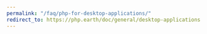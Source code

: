 ```yaml
---
permalink: "/faq/php-for-desktop-applications/"
redirect_to: https://php.earth/doc/general/desktop-applications
---
```

